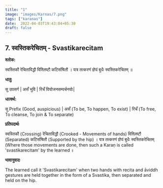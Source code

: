 ```yaml
---
title: "1"
image: "images/Karnas/7.png"
tags: ["karanas"]
date:  2022-04-03T19:43:04+05:30
draft: false
---
```


## 7. स्वस्तिकरेचितम् - Svastikarecitam

**श्लोक:**

स्वस्तिकौ रेचिताविद्धौ विश्लिष्टौ कटिसंश्रितौ । यत्र तत्करणं ज्ञेयं बुधैः स्वस्तिकरेचितम् ॥

**धातुः**


सु उपसर्ग | असँ भुवि |
रिचँ वियोजनसम्पर्चनयोः|

**धात्वर्थ:**


सु Prefix (Good, auspicious) | असँ (To be, To happen, To exist) |
रिचँ (To free, To cleanse, To join & To separate)


**प्रतिपदार्थः**


स्वस्तिकौ (Crossing) रेचिताविद्धौ (Crooked - Movements of hands) विश्लिष्टौ (Separated) कटिसंश्रितौ (Supported by the hip) । यत्र तत्करणं ज्ञेयं बुधैः स्वस्तिकरेचितम् (Where those movements are done, then such a Karaṇ is called 'svastikarecitam' by the learned ॥


**भावानुवादः**


The learned call it 'Svastikarecitam' when two hands with recita and āviddh gestures are held together in the form of a Svastika, then separated and held on the hip.
